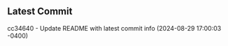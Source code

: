
## Latest Commit
cc34640 - Update README with latest commit info (2024-08-29 17:00:03 -0400) <Yunxi-Zhou>
